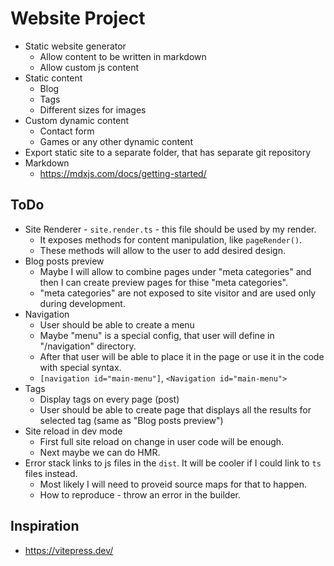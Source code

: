 # Website Project

- Static website generator
  - Allow content to be written in markdown
  - Allow custom js content
- Static content
  - Blog
  - Tags
  - Different sizes for images
- Custom dynamic content
  - Contact form
  - Games or any other dynamic content
- Export static site to a separate folder, that has separate git repository
- Markdown
  - https://mdxjs.com/docs/getting-started/

## ToDo

- Site Renderer - `site.render.ts` - this file should be used by my render.
  - It exposes methods for content manipulation, like `pageRender()`.
  - These methods will allow to the user to add desired design.
- Blog posts preview
  - Maybe I will allow to combine pages under "meta categories" and then I can create preview pages for thise "meta categories".
  - "meta categories" are not exposed to site visitor and are used only during development.
- Navigation
  - User should be able to create a menu
  - Maybe "menu" is a special config, that user will define in "/navigation" directory.
  - After that user will be able to place it in the page or use it in the code with special syntax.
  - `[navigation id="main-menu"]`, `<Navigation id="main-menu">`
- Tags
  - Display tags on every page (post)
  - User should be able to create page that displays all the results for selected tag (same as "Blog posts preview")
- Site reload in dev mode
  - First full site reload on change in user code will be enough.
  - Next maybe we can do HMR.
- Error stack links to js files in the `dist`. It will be cooler if I could link to `ts` files instead.
  - Most likely I will need to proveid source maps for that to happen.
  - How to reproduce - throw an error in the builder.

## Inspiration

- https://vitepress.dev/
